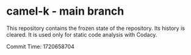# camel-k - main branch

This repository contains the frozen state of the repository.
Its history is cleared. It is used only for static code
analysis with Codacy.

Commit Time: 1720658704
